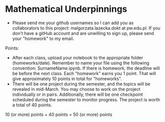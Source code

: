 # Mathematical Underpinnings

  - Please send me your github usernames so I can add you as collaborators to this project: malgorzata.lazecka.dokt at pw.edu.pl. If you don't have a gitHub account and are unwilling to sign up, please send your "homework" to my email.

Points:
  - After each class, upload your notebook to the appropriate folder (homeworks/date). Remember to name your file using the following convention: SurnameName.ipynb. If there is homework, the deadline will be before the next class. Each "homework" earns you 1 point. That will give approximately 10 points in total for "homeworks".
  - There will be one project during the semester, and the topics will be revealed in mid-March. You may choose to work on the project individually or in pairs. Additionally, there will be one checkpoint scheduled during the semester to monitor progress. The project is worth a total of 40 points.

10 (or more) points + 40 points = 50 (or more) points
